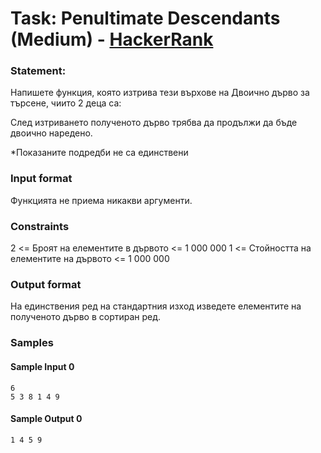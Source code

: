 # Task: Penultimate Descendаnts (Medium) - [HackerRank](<https://www.hackerrank.com/contests/sda-2019-2020-test3/challenges/penultimate-descendants>)


### Statement:

Напишете функция, която изтрива тези върхове на Двоично дърво за търсене, чиито 2 деца са: 

След изтриването полученото дърво трябва да продължи да бъде двоично наредено. 

*Показаните подредби не са единствени


### Input format

Функцията не приема никакви аргументи.


### Constraints

2 &lt;= Броят на елементите в дървото &lt;= 1 000 000
1 &lt;= Стойността на елементите на дървото &lt;= 1 000 000

### Output format

На единствения ред на стандартния изход изведете елементите на полученото дърво в сортиран ред.


### Samples


#### Sample Input 0
```
6
5 3 8 1 4 9
```

#### Sample Output 0
```
1 4 5 9 
```
